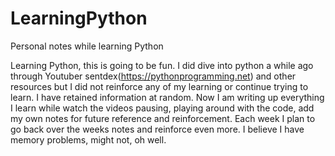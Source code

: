 # LearningPython
Personal notes while learning Python

Learning Python, this is going to be fun. I did dive into python a while ago through Youtuber sentdex(https://pythonprogramming.net) and other resources but I did not reinforce any of my learning or continue trying to learn. I have retained information at random. Now I am writing up everything I learn while watch the videos pausing, playing around with the code, add my own notes for future reference and reinforcement. Each week I plan to go back over the weeks notes and reinforce even more. I believe I have memory problems, might not, oh well.
